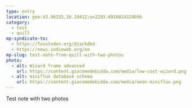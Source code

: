 ```yaml
---
type: entry
location: geo:43.96155,10.19412;u=2293.6916014324056
category:
  - test
  - quill
mp-syndicate-to:
  - https://fosstodon.org/@jackdbd
  - https://news.indieweb.org/en
mp-slug: test-note-from-quill-with-two-photos
photo:
  - alt: Wizard frame advanced
    url: https://content.giacomodebidda.com/media/low-cost-wizard.png
  - alt: miniflux database schema
    url: https://content.giacomodebidda.com/media/neon-miniflux.png
---
```


Test note with two photos
